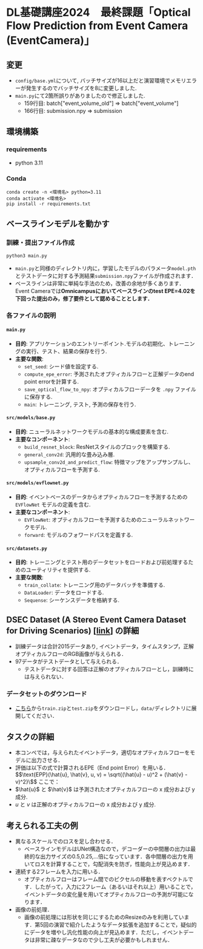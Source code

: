 # DL基礎講座2024　最終課題「Optical Flow Prediction from Event Camera (EventCamera)」

## 変更
- `config/base.yml`について, バッチサイズが16以上だと演習環境でメモリエラーが発生するのでバッチサイズを8に変更しました.
- `main.py`にて2箇所誤りがありましたので修正しました.
    - 159行目: batch["event_volume_old"] => batch["event_volume"]
    - 166行目: submission.npy => submission

## 環境構築
### requirements
- python 3.11

### Conda
```
conda create -n <環境名> python=3.11
conda activate <環境名>
pip install -r requirements.txt
```

## ベースラインモデルを動かす
### 訓練・提出ファイル作成
```bash
python3 main.py
```
- `main.py`と同様のディレクトリ内に，学習したモデルのパラメータ`model.pth`とテストデータに対する予測結果`submission.npy`ファイルが作成されます．
- ベースラインは非常に単純な手法のため，改善の余地が多くあります．Event Cameraでは**Omnicampusにおいてベースラインのtest EPE=4.02を下回った提出のみ，修了要件として認めることとします．**

### 各ファイルの説明
#### `main.py`
- **目的**: アプリケーションのエントリーポイント.モデルの初期化、トレーニングの実行、テスト、結果の保存を行う.
- **主要な関数**:
  - `set_seed`: シード値を設定する.
  - `compute_epe_error`: 予測されたオプティカルフローと正解データのend point errorを計算する.
  - `save_optical_flow_to_npy`: オプティカルフローデータを `.npy` ファイルに保存する.
  - `main`: トレーニング, テスト, 予測の保存を行う.

#### `src/models/base.py`
- **目的**: ニューラルネットワークモデルの基本的な構成要素を含む.
- **主要なコンポーネント**:
  - `build_resnet_block`: ResNetスタイルのブロックを構築する.
  - `general_conv2d`: 汎用的な畳み込み層.
  - `upsample_conv2d_and_predict_flow`: 特徴マップをアップサンプルし、オプティカルフローを予測する.

#### `src/models/evflownet.py`
- **目的**: イベントベースのデータからオプティカルフローを予測するための `EVFlowNet` モデルの定義を含む.
- **主要なコンポーネント**:
  - `EVFlowNet`: オプティカルフローを予測するためのニューラルネットワークモデル.
  - `forward`: モデルのフォワードパスを定義する.

#### `src/datasets.py`
- **目的**: トレーニングとテスト用のデータセットをロードおよび前処理するためのユーティリティを提供する.
- **主要な関数**:
  - `train_collate`: トレーニング用のデータバッチを準備する.
  - `DataLoader`: データをロードする.
  - `Sequense`: シーケンスデータを格納する.

## DSEC Dataset (A Stereo Event Camera Dataset for Driving Scenarios) [[link](https://dsec.ifi.uzh.ch/)] の詳細
- 訓練データは合計2015データあり, イベントデータ，タイムスタンプ，正解オプティカルフローのRGB画像が与えられる．
- 97データがテストデータとして与えられる．
  - テストデータに対する回答は正解のオプティカルフローとし，訓練時には与えられない．
 
### データセットのダウンロード
- [こちら](https://drive.google.com/drive/folders/1xFVpggqbBxuwwy1MpIESyhhiKN052FJ1?usp=drive_link)から`train.zip`と`test.zip`をダウンロードし，`data/`ディレクトリに展開してください．

## タスクの詳細
- 本コンペでは，与えられたイベントデータ，適切なオプティカルフローをモデルに出力させる．
- 評価は以下の式で計算されるEPE（End point Error）を用いる．
$$\text{EPP}(\hat{u}, \hat{v}, u, v) = \sqrt{(\hat{u} - u)^2 + (\hat{v} - v)^2}\$$
ここで：
- $\hat{u}\$ と $\hat{v}\$ は予測されたオプティカルフローの x 成分および y 成分.
- $u$ と $v$ は正解のオプティカルフローの x 成分および y 成分.

## 考えられる工夫の例
- 異なるスケールでのロスを足し合わせる．
  - ベースラインモデルはUNet構造なので，デコーダーの中間層の出力は最終的な出力サイズの0.5,0.25,...倍になっています．各中間層の出力を用いてロスを計算することで，勾配消失を防ぎ，性能向上が見込めます．
- 連続する2フレームを入力に用いる．
  - オプティカルフローはフレーム間でのピクセルの移動を表すベクトルです．したがって，入力に2フレーム（あるいはそれ以上）用いることで，イベントデータの変化量を用いてオプティカルフローの予測が可能になります．
- 画像の前処理．
  - 画像の前処理には形状を同じにするためのResizeのみを利用しています．第5回の演習で紹介したようなデータ拡張を追加することで，疑似的にデータを増やし汎化性能の向上が見込めます．ただし，イベントデータは非常に疎なデータなので少し工夫が必要かもしれません．
